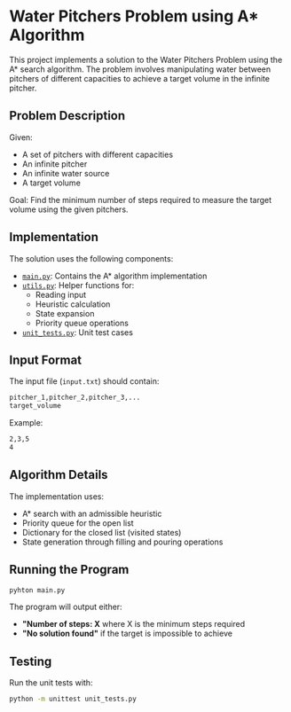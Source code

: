 # Water Pitchers Problem using A* Algorithm

This project implements a solution to the Water Pitchers Problem using the A* search algorithm. The problem involves manipulating water between pitchers of different capacities to achieve a target volume in the infinite pitcher.

## Problem Description

Given:
- A set of pitchers with different capacities
- An infinite pitcher
- An infinite water source
- A target volume

Goal: Find the minimum number of steps required to measure the target volume using the given pitchers.

## Implementation

The solution uses the following components:

- [`main.py`](assignment_1/main.py): Contains the A* algorithm implementation
- [`utils.py`](assignment_1/utils.py): Helper functions for:
  - Reading input
  - Heuristic calculation
  - State expansion
  - Priority queue operations
- [`unit_tests.py`](assignment_1/unit_tests.py): Unit test cases

## Input Format

The input file (`input.txt`) should contain:

```sh
pitcher_1,pitcher_2,pitcher_3,... 
target_volume
```

Example:

```sh
2,3,5
4
```

## Algorithm Details

The implementation uses:

- A* search with an admissible heuristic
- Priority queue for the open list
- Dictionary for the closed list (visited states)
- State generation through filling and pouring operations

## Running the Program

```bash
pyhton main.py
```

The program will output either:
- **"Number of steps: X** where X is the minimum steps required
- **"No solution found"** if the target is impossible to achieve

## Testing

Run the unit tests with:

```bash
python -m unittest unit_tests.py
```